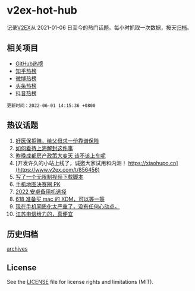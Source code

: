 # v2ex-hot-hub

 记录[V2EX](https://www.v2ex.com/)从 2021-01-06 日至今的热门话题。每小时抓取一次数据，按天[归档](archives)。
 
 ## 相关项目

- [GitHub热榜](https://github.com/snaildev/github-hot-hub)
- [知乎热榜](https://github.com/snaildev/zhihu-hot-hub)
- [微博热榜](https://github.com/snaildev/weibo-hot-hub)
- [头条热榜](https://github.com/snaildev/toutiao-hot-hub)
- [抖音热榜](https://github.com/snaildev/douyin-hot-hub)


 `更新时间：2022-06-01 14:15:36 +0800`

## 热议话题

1. [好医保拒赔，给父母求一份靠谱保险](https://www.v2ex.com/t/856575)
1. [如何看待上海解封这件事](https://www.v2ex.com/t/856603)
1. [昨晚成都房产政策大变天 该不该上车呢](https://www.v2ex.com/t/856614)
1. [开发许久的小站上线了，诚邀大家试用和内测！ https://xiaohupo.cn](https://www.v2ex.com/t/856456)
1. [写了一个无限制视频下载脚本](https://www.v2ex.com/t/856510)
1. [手机地图决赛圈 PK](https://www.v2ex.com/t/856458)
1. [2022 安卓备用机选择](https://www.v2ex.com/t/856484)
1. [618 准备买 mac 的 XDM，可以等一等](https://www.v2ex.com/t/856620)
1. [现在手机同质化太严重了，没有任何心动点。](https://www.v2ex.com/t/856487)
1. [江苏电信给力的，真便宜](https://www.v2ex.com/t/856548)

## 历史归档

[archives](archives)

## License

See the [LICENSE](LICENSE) file for license rights and limitations (MIT).

